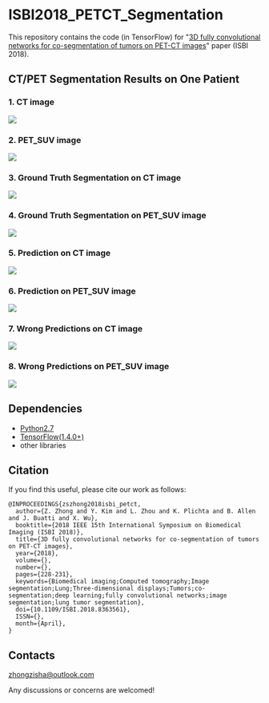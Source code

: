 # ISBI2018_PETCT_Segmentation

This repository contains the code (in TensorFlow) for "[3D fully convolutional networks for co-segmentation of tumors on PET-CT images](https://ieeexplore.ieee.org/abstract/document/8363561/)" paper (ISBI 2018). 

## CT/PET Segmentation Results on One Patient

### 1. CT image

<img align="center" src="https://github.com/zhongzisha/ISBI2018_PETCT_Segmentation/raw/master/CT.PNG">

### 2. PET_SUV image

<img align="center" src="https://github.com/zhongzisha/ISBI2018_PETCT_Segmentation/raw/master/PET_SUV.PNG">

### 3. Ground Truth Segmentation on CT image

<img align="center" src="https://github.com/zhongzisha/ISBI2018_PETCT_Segmentation/blob/master/CT_Ground%20Truth.PNG">

### 4. Ground Truth Segmentation on PET_SUV image

<img align="center" src="https://github.com/zhongzisha/ISBI2018_PETCT_Segmentation/blob/master/PET_Ground%20Truth.PNG">

### 5. Prediction on CT image

<img align="center" src="https://github.com/zhongzisha/ISBI2018_PETCT_Segmentation/blob/master/Prediction_CT.PNG">

### 6. Prediction on PET_SUV image

<img align="center" src="https://github.com/zhongzisha/ISBI2018_PETCT_Segmentation/blob/master/Prediction_PET.PNG">

### 7. Wrong Predictions on CT image

<img align="center" src="https://github.com/zhongzisha/ISBI2018_PETCT_Segmentation/blob/master/Prediction_CT_Wrong.PNG">

### 8. Wrong Predictions on PET_SUV image

<img align="center" src="https://github.com/zhongzisha/ISBI2018_PETCT_Segmentation/blob/master/Prediction_PET_Wrong.PNG">

## Dependencies

- [Python2.7](https://www.python.org/downloads/)
- [TensorFlow(1.4.0+)](http://www.tensorflow.org)
- other libraries

## Citation

If you find this useful, please cite our work as follows:

```
@INPROCEEDINGS{zszhong2018isbi_petct,
  author={Z. Zhong and Y. Kim and L. Zhou and K. Plichta and B. Allen and J. Buatti and X. Wu},
  booktitle={2018 IEEE 15th International Symposium on Biomedical Imaging (ISBI 2018)},
  title={3D fully convolutional networks for co-segmentation of tumors on PET-CT images},
  year={2018},
  volume={},
  number={},
  pages={228-231},
  keywords={Biomedical imaging;Computed tomography;Image segmentation;Lung;Three-dimensional displays;Tumors;co-segmentation;deep learning;fully convolutional networks;image segmentation;lung tumor segmentation},
  doi={10.1109/ISBI.2018.8363561},
  ISSN={},
  month={April},
}
```

## Contacts
zhongzisha@outlook.com

Any discussions or concerns are welcomed!
